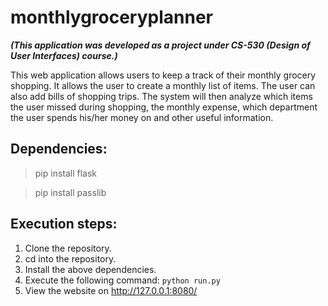 # monthlygroceryplanner

***(This application was developed as a project under CS-530 (Design of User Interfaces) course.)***

This web application allows users to keep a track of their monthly grocery shopping. It allows the user to create a monthly list of items. The user can also add bills of shopping trips. The system will then analyze which items the user missed during shopping, the monthly expense, which department the user spends his/her money on and other useful information.


## Dependencies:
> pip install flask

> pip install passlib


## Execution steps:
1. Clone the repository.
2. cd into the repository.
3. Install the above dependencies.
4. Execute the following command:
```python run.py```
5. View the website on http://127.0.0.1:8080/
